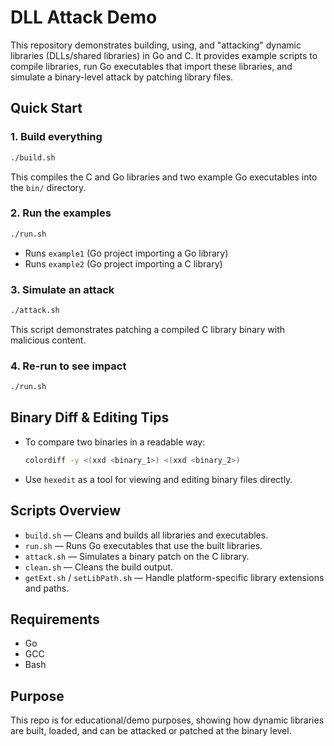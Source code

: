 # DLL Attack Demo

This repository demonstrates building, using, and "attacking" dynamic libraries (DLLs/shared libraries) in Go and C. It provides example scripts to compile libraries, run Go executables that import these libraries, and simulate a binary-level attack by patching library files.

## Quick Start

### 1. Build everything
```sh
./build.sh
```
This compiles the C and Go libraries and two example Go executables into the `bin/` directory.

### 2. Run the examples
```sh
./run.sh
```
- Runs `example1` (Go project importing a Go library)
- Runs `example2` (Go project importing a C library)

### 3. Simulate an attack
```sh
./attack.sh
```
This script demonstrates patching a compiled C library binary with malicious content.

### 4. Re-run to see impact
```sh
./run.sh
```

## Binary Diff & Editing Tips

- To compare two binaries in a readable way:
  ```sh
  colordiff -y <(xxd <binary_1>) <(xxd <binary_2>)
  ```
- Use `hexedit` as a tool for viewing and editing binary files directly.

## Scripts Overview

- `build.sh` — Cleans and builds all libraries and executables.
- `run.sh` — Runs Go executables that use the built libraries.
- `attack.sh` — Simulates a binary patch on the C library.
- `clean.sh` — Cleans the build output.
- `getExt.sh` / `setLibPath.sh` — Handle platform-specific library extensions and paths.

## Requirements

- Go
- GCC
- Bash

## Purpose

This repo is for educational/demo purposes, showing how dynamic libraries are built, loaded, and can be attacked or patched at the binary level.
